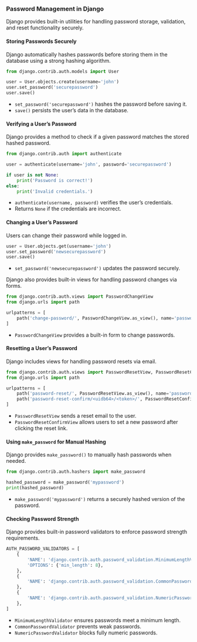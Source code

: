 ### Password Management in Django  

Django provides built-in utilities for handling password storage, validation, and reset functionality securely.  

#### Storing Passwords Securely  

Django automatically hashes passwords before storing them in the database using a strong hashing algorithm.  

```python
from django.contrib.auth.models import User

user = User.objects.create(username='john')
user.set_password('securepassword')
user.save()
```

- `set_password('securepassword')` hashes the password before saving it.  
- `save()` persists the user’s data in the database.  

#### Verifying a User’s Password  

Django provides a method to check if a given password matches the stored hashed password.  

```python
from django.contrib.auth import authenticate

user = authenticate(username='john', password='securepassword')

if user is not None:
    print('Password is correct!')
else:
    print('Invalid credentials.')
```

- `authenticate(username, password)` verifies the user’s credentials.  
- Returns `None` if the credentials are incorrect.  

#### Changing a User’s Password  

Users can change their password while logged in.  

```python
user = User.objects.get(username='john')
user.set_password('newsecurepassword')
user.save()
```

- `set_password('newsecurepassword')` updates the password securely.  

Django also provides built-in views for handling password changes via forms.  

```python
from django.contrib.auth.views import PasswordChangeView
from django.urls import path

urlpatterns = [
    path('change-password/', PasswordChangeView.as_view(), name='password_change'),
]
```

- `PasswordChangeView` provides a built-in form to change passwords.  

#### Resetting a User’s Password  

Django includes views for handling password resets via email.  

```python
from django.contrib.auth.views import PasswordResetView, PasswordResetConfirmView
from django.urls import path

urlpatterns = [
    path('password-reset/', PasswordResetView.as_view(), name='password_reset'),
    path('password-reset-confirm/<uidb64>/<token>/', PasswordResetConfirmView.as_view(), name='password_reset_confirm'),
]
```

- `PasswordResetView` sends a reset email to the user.  
- `PasswordResetConfirmView` allows users to set a new password after clicking the reset link.  

#### Using `make_password` for Manual Hashing  

Django provides `make_password()` to manually hash passwords when needed.  

```python
from django.contrib.auth.hashers import make_password

hashed_password = make_password('mypassword')
print(hashed_password)
```

- `make_password('mypassword')` returns a securely hashed version of the password.  

#### Checking Password Strength  

Django provides built-in password validators to enforce password strength requirements.  

```python
AUTH_PASSWORD_VALIDATORS = [
    {
        'NAME': 'django.contrib.auth.password_validation.MinimumLengthValidator',
        'OPTIONS': {'min_length': 8},
    },
    {
        'NAME': 'django.contrib.auth.password_validation.CommonPasswordValidator',
    },
    {
        'NAME': 'django.contrib.auth.password_validation.NumericPasswordValidator',
    },
]
```

- `MinimumLengthValidator` ensures passwords meet a minimum length.  
- `CommonPasswordValidator` prevents weak passwords.  
- `NumericPasswordValidator` blocks fully numeric passwords.  
